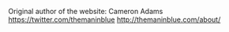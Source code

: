 Original author of the website: 
Cameron Adams
https://twitter.com/themaninblue
http://themaninblue.com/about/